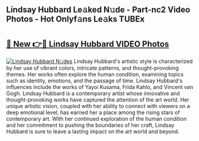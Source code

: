 ## Lindsay Hubbard Le𝚊ked N𝚞de - Part-nc2 Video Photos - Hot Onlyf𝚊ns Le𝚊ks TUBEx

# <h2><a href="http://ab77763.deff.icu/?id=Lindsay+Hubbard">🔗 New 👉🔴 Lindsay Hubbard VIDEO Photos</a></h2>

[![Lindsay Hubbard N𝚞des](https://i.imgur.com/rIISA9y.gif)](http://ab77763.deff.icu/?id=Lindsay+Hubbard)
Lindsay Hubbard's artistic style is characterized by her use of vibrant colors, intricate patterns, and thought-provoking themes. Her works often explore the human condition, examining topics such as identity, emotions, and the passage of time. Lindsay Hubbard's influences include the works of Yayoi Kusama, Frida Kahlo, and Vincent van Gogh. Lindsay Hubbard is a contemporary artist whose innovative and thought-provoking works have captured the attention of the art world. Her unique artistic vision, coupled with her ability to connect with viewers on a deep emotional level, has earned her a place among the rising stars of contemporary art. With her continued exploration of the human condition and her commitment to pushing the boundaries of her craft, Lindsay Hubbard is sure to leave a lasting impact on the art world and beyond.
